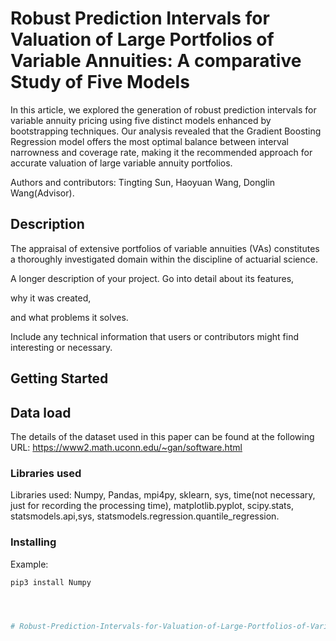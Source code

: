 # Robust Prediction Intervals for Valuation of Large Portfolios of Variable Annuities: A comparative Study of Five Models

In this article, we explored the generation of robust prediction intervals for variable annuity pricing using five distinct models enhanced by bootstrapping techniques. Our analysis revealed that the Gradient Boosting Regression model offers the most optimal balance between interval narrowness and coverage rate, making it the recommended approach for accurate valuation of large variable annuity portfolios.

Authors and contributors: Tingting Sun, Haoyuan Wang, Donglin Wang(Advisor).

## Description
The appraisal of extensive portfolios of variable annuities (VAs) constitutes a thoroughly investigated domain within the discipline of actuarial science. 

A longer description of your project. Go into detail about its features, 

why it was created, 

and what problems it solves. 

Include any technical information that users or contributors might find interesting or necessary.

## Getting Started


## Data load
The details of the dataset used in this paper can be found at the following URL: https://www2.math.uconn.edu/~gan/software.html

### Libraries used
Libraries used: Numpy, Pandas, mpi4py, sklearn, sys, time(not necessary, just for recording the processing time), matplotlib.pyplot, scipy.stats, statsmodels.api,sys, statsmodels.regression.quantile_regression. 

### Installing
Example:
```bash
pip3 install Numpy




# Robust-Prediction-Intervals-for-Valuation-of-Large-Portfolios-of-Variable-Annuities

